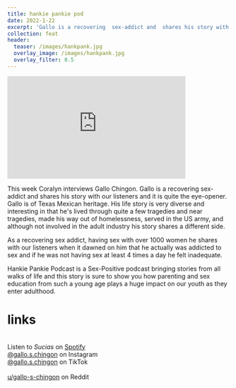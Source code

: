 ```yaml
---
title: hankie pankie pod
date: 2022-1-22
excerpt: 'Gallo is a recovering  sex-addict and  shares his story with our listeners and it is quite the  eye-opener'
collection: feat
header:
  teaser: /images/hankpank.jpg
  overlay_image: /images/hankpank.jpg
  overlay_filter: 0.5
---
```


<iframe src='https://open.spotify.com/embed/episode/' width='80%' height='232' frameborder='0' allowtransparency='true' allow='encrypted-media'></iframe>

This week Coralyn interviews Gallo Chingon. Gallo is a recovering  sex-addict and  shares his story with our listeners and it is quite the  eye-opener.   Gallo is of Texas Mexican heritage. His life story is very  diverse and interesting in that he's lived through quite a few  tragedies and near tragedies, made his way out of homelessness, served  in the US army, and  although not involved in the adult industry his  story shares a different side.    

As a recovering sex addict,  having sex with over 1000 women he shares  with our listeners when it dawned on him that he actually was addicted  to sex and if he was not having sex at least 4 times a day he felt  inadequate.     

Hankie Pankie Podcast is a Sex-Positive podcast bringing stories from  all walks of life and this story is sure to show you how parenting and  sex education from such a young age plays a huge impact on our youth as  they enter adulthood.

# links

<br> Listen to *Sucias* on [Spotify](https://open.spotify.com/show/3XjoipCU3QzeIaQAAQpBdW)  <a href='https://open.spotify.com/show/3XjoipCU3QzeIaQAAQpBdW'><i class='fab fa-spotify'></i></a>
<br> [@gallo.s.chingon](https://instagram.com/gallo.s.chingon) on Instagram  <a href='https://www.instagram.com/gallo.s.chingon'><i class='fa-brands fa-instagram-square'></i></a>
<br> [@gallo.s.chingon](https://www.tiktok.com/@gallo.s.chingon) on TikTok <a href='https://www.tiktok.com/@gallo.s.chingon'><i class='fa-brands fa-tiktok'></i><br>
<br> [u/gallo-s-chingon](https://reddit.com/u/gallo-s-chingon/submitted) on Reddit <a href='https://reddit.com/u/gallo-s-chingon/submitted'><i class='fab fa-reddit'></i></a>
